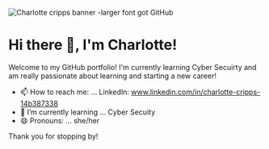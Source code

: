 
![Charlotte cripps banner -larger font got GitHub](https://github.com/user-attachments/assets/b1edcd1c-7a00-4ed7-918d-d26ca208ed24)



# Hi there 👋, I'm Charlotte!

Welcome to my GitHub portfolio! I'm currently learning Cyber Secuirty and am really passionate about learning and starting a new career! 

- 📫 How to reach me: ... LinkedIn: www.linkedin.com/in/charlotte-cripps-14b387338
- 🌱 I’m currently learning ... Cyber Secuity 
- 😄 Pronouns: ... she/her 
<!--
**Charlotte-Cripps/Charlotte-Cripps** is a ✨ _special_ ✨ repository because its `README.md` (this file) appears on your GitHub profile.

Here are some ideas to get you started:

- 🔭 I’m currently working on ...
- 🌱 I’m currently learning ... Cyber Secuity 
- 👯 I’m looking to collaborate on ...
- 🤔 I’m looking for help with ...
- 💬 Ask me about ...
- 📫 How to reach me: ... LinkedIn: www.linkedin.com/in/charlotte-cripps-14b387338
- 😄 Pronouns: ... she/her 
- ⚡ Fun fact: ...
-->

Thank you for stopping by! 
